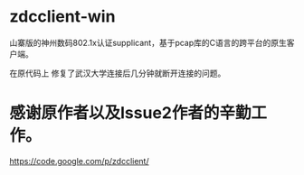 # zdcclient-win
山寨版的神州数码802.1x认证supplicant，基于pcap库的C语言的跨平台的原生客户端。

在原代码上 修复了武汉大学连接后几分钟就断开连接的问题。

感谢原作者以及Issue2作者的辛勤工作。
============
https://code.google.com/p/zdcclient/


